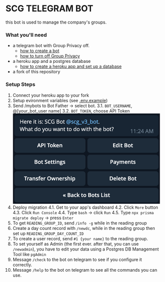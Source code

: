 # SCG TELEGRAM BOT
this bot is used to manage the company's groups.

### What you'll need

- a telegram bot with Group Privacy off.
  - [how to create a bot](https://core.telegram.org/bots#6-botfather)
  - [how to turn off Group Privacy](https://teleme.io/articles/group_privacy_mode_of_telegram_bots)
- a heroku app and a postgres database
  - [how to create a heroku app and set up a database](https://dev.to/prisma/how-to-setup-a-free-postgresql-database-on-heroku-1dc1)
- a fork of this repository

### Setup Steps

1.  Connect your heroku app to your fork
2.  Setup evironment variables (see [.env.example](/.env.example))
3.  Send /mybots to Bot Father -> select bot.
    3.1. `BOT_USERNAME`, @[your_bot_user name]
    3.2. `BOT_TOKEN`, choose API Token
    ![alt text](./bot-settings.png "Title")
4.  Deploy migration
    4.1. Get to your app's dashboard
    4.2. Click `More` button
    4.3. Click `Run Console`
    4.4. Type `bash` -> click `Run`
    4.5. Type `npx prisma migrate deploy` -> press `Enter`
5.  To get `READING_GROUP_ID`, send `/info -g` while in the reading group
6.  Create a day count record with `/newdc`, while in the reading group then set up `READING_GROUP_DAY_COUNT_ID`
7.  To create a user record, send `#1 {your name}` to the reading group.
8.  To set yourself as Admin (the first ever. after that, you can use `/newadmin`), you have to edit your data using a Postgres DB Management Tool like `pgAdmin`
9.  Message `/check` to the bot on telegram to see if you configure it correctly.
10. Message `/help` to the bot on telegram to see all the commands you can use.
